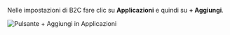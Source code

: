 Nelle impostazioni di B2C fare clic su **Applicazioni** e quindi su **+ Aggiungi**.

![Pulsante + Aggiungi in Applicazioni](./media/active-directory-b2c-portal-add-application/b2c-applications-add.png)